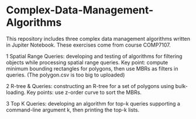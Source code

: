 # Complex-Data-Management-Algorithms
This repository includes three complex data management algorithms written in Jupiter Notebook. These exercises come from course COMP7107.   

1 Spatial Range Queries: developing and testing of algorithms for filtering objects while processing spatial range queries. Key point: compute minimum bounding rectangles for polygons, then use MBRs as filters in queries.  (The polygon.csv is too big to uploaded)

2 R-tree & Queries: constructing an R-tree for a set of polygons using bulk-loading. Key points: use z-order curve to sort the MBRs.  

3 Top K Queries: developing an algorithm for top-k queries supporting a command-line argument k, then printing the top-k lists. 
